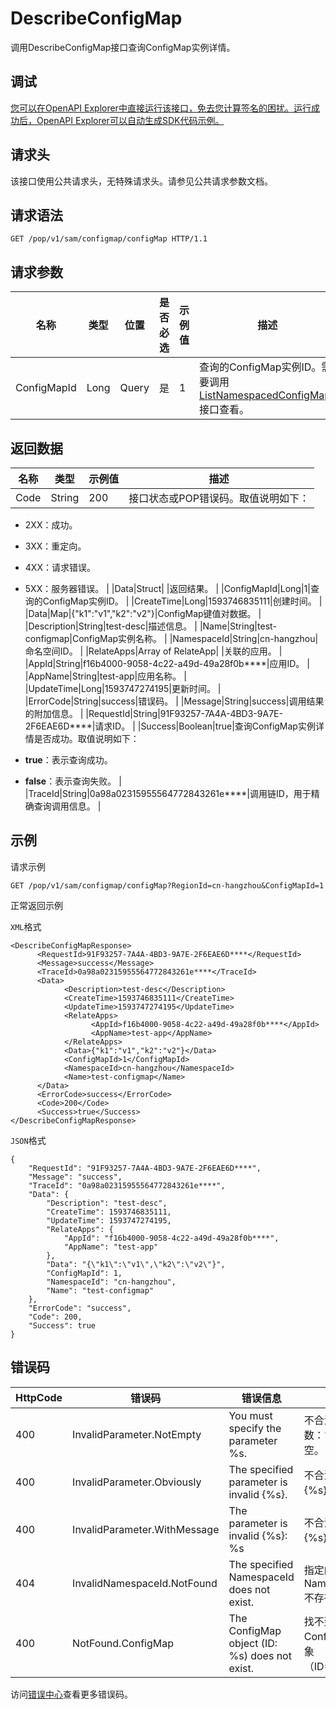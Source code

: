 # DescribeConfigMap

调用DescribeConfigMap接口查询ConfigMap实例详情。

## 调试

[您可以在OpenAPI Explorer中直接运行该接口，免去您计算签名的困扰。运行成功后，OpenAPI Explorer可以自动生成SDK代码示例。](https://api.aliyun.com/#product=sae&api=DescribeConfigMap&type=ROA&version=2019-05-06)

## 请求头

该接口使用公共请求头，无特殊请求头。请参见公共请求参数文档。

## 请求语法

```
GET /pop/v1/sam/configmap/configMap HTTP/1.1
```

## 请求参数

|名称|类型|位置|是否必选|示例值|描述|
|--|--|--|----|---|--|
|ConfigMapId|Long|Query|是|1|查询的ConfigMap实例ID。需要调用[ListNamespacedConfigMaps](~~176917~~)接口查看。 |

## 返回数据

|名称|类型|示例值|描述|
|--|--|---|--|
|Code|String|200|接口状态或POP错误码。取值说明如下：

 -   2XX：成功。
-   3XX：重定向。
-   4XX：请求错误。
-   5XX：服务器错误。 |
|Data|Struct| |返回结果。 |
|ConfigMapId|Long|1|查询的ConfigMap实例ID。 |
|CreateTime|Long|1593746835111|创建时间。 |
|Data|Map|\{"k1":"v1","k2":"v2"\}|ConfigMap键值对数据。 |
|Description|String|test-desc|描述信息。 |
|Name|String|test-configmap|ConfigMap实例名称。 |
|NamespaceId|String|cn-hangzhou|命名空间ID。 |
|RelateApps|Array of RelateApp| |关联的应用。 |
|AppId|String|f16b4000-9058-4c22-a49d-49a28f0b\*\*\*\*|应用ID。 |
|AppName|String|test-app|应用名称。 |
|UpdateTime|Long|1593747274195|更新时间。 |
|ErrorCode|String|success|错误码。 |
|Message|String|success|调用结果的附加信息。 |
|RequestId|String|91F93257-7A4A-4BD3-9A7E-2F6EAE6D\*\*\*\*|请求ID。 |
|Success|Boolean|true|查询ConfigMap实例详情是否成功。取值说明如下：

 -   **true**：表示查询成功。
-   **false**：表示查询失败。 |
|TraceId|String|0a98a02315955564772843261e\*\*\*\*|调用链ID，用于精确查询调用信息。 |

## 示例

请求示例

```
GET /pop/v1/sam/configmap/configMap?RegionId=cn-hangzhou&ConfigMapId=1
```

正常返回示例

`XML`格式

```
<DescribeConfigMapResponse>
      <RequestId>91F93257-7A4A-4BD3-9A7E-2F6EAE6D****</RequestId>
      <Message>success</Message>
      <TraceId>0a98a02315955564772843261e****</TraceId>
      <Data>
            <Description>test-desc</Description>
            <CreateTime>1593746835111</CreateTime>
            <UpdateTime>1593747274195</UpdateTime>
            <RelateApps>
                  <AppId>f16b4000-9058-4c22-a49d-49a28f0b****</AppId>
                  <AppName>test-app</AppName>
            </RelateApps>
            <Data>{"k1":"v1","k2":"v2"}</Data>
            <ConfigMapId>1</ConfigMapId>
            <NamespaceId>cn-hangzhou</NamespaceId>
            <Name>test-configmap</Name>
      </Data>
      <ErrorCode>success</ErrorCode>
      <Code>200</Code>
      <Success>true</Success>
</DescribeConfigMapResponse>
```

`JSON`格式

```
{
    "RequestId": "91F93257-7A4A-4BD3-9A7E-2F6EAE6D****",
    "Message": "success",
    "TraceId": "0a98a02315955564772843261e****",
    "Data": {
        "Description": "test-desc",
        "CreateTime": 1593746835111,
        "UpdateTime": 1593747274195,
        "RelateApps": {
            "AppId": "f16b4000-9058-4c22-a49d-49a28f0b****",
            "AppName": "test-app"
        },
        "Data": "{\"k1\":\"v1\",\"k2\":\"v2\"}",
        "ConfigMapId": 1,
        "NamespaceId": "cn-hangzhou",
        "Name": "test-configmap"
    },
    "ErrorCode": "success",
    "Code": 200,
    "Success": true
}
```

## 错误码

|HttpCode|错误码|错误信息|描述|
|--------|---|----|--|
|400|InvalidParameter.NotEmpty|You must specify the parameter %s.|不合法的参数：%s不能为空。|
|400|InvalidParameter.Obviously|The specified parameter is invalid \{%s\}.|不合法的参数\{%s\}。|
|400|InvalidParameter.WithMessage|The parameter is invalid \{%s\}: %s|不合法的参数\{%s\}：%s。|
|404|InvalidNamespaceId.NotFound|The specified NamespaceId does not exist.|指定的NamespaceId不存在。|
|400|NotFound.ConfigMap|The ConfigMap object \(ID: %s\) does not exist.|找不到ConfigMap对象（ID=%s）。|

访问[错误中心](https://error-center.aliyun.com/status/product/sae)查看更多错误码。

